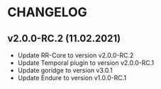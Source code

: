 CHANGELOG
=========


v2.0.0-RC.2 (11.02.2021)
-------------------
- Update RR-Core to version v2.0.0-RC.2
- Update Temporal plugin to version v2.0.0-RC.1
- Update goridge to version v3.0.1
- Update Endure to version v1.0.0-RC.1
